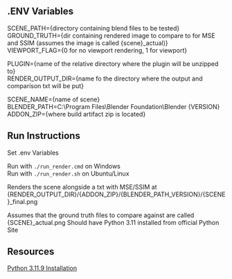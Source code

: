 ## .ENV Variables
SCENE_PATH={directory containing blend files to be tested}   
GROUND_TRUTH={dir containing rendered image to compare to for MSE and SSIM (assumes the image is called {scene}_actual)}  
VIEWPORT_FLAG={0 for no viewport rendering, 1 for viewport}  

PLUGIN={name of the relative directory where the plugin will be unzipped to}  
RENDER_OUTPUT_DIR={name fo the directory where the output and comparison txt will be put}  

SCENE_NAME={name of scene}  
BLENDER_PATH=C:\Program Files\Blender Foundation\Blender {VERSION}  
ADDON_ZIP={where build artifact zip is located}  


## Run Instructions
Set .env Variables  

Run with `./run_render.cmd` on Windows  
Run with `./run_render.sh` on Ubuntu/Linux

Renders the scene alongside a txt with MSE/SSIM at {RENDER_OUTPUT_DIR}/{ADDON_ZIP}/{BLENDER_PATH_VERSION}/{SCENE}_final.png

Assumes that the ground truth files to compare against are called {SCENE}_actual.png
Should have Python 3.11 installed from official Python Site

## Resources
[Python 3.11.9 Installation](https://www.python.org/downloads/release/python-3119/)


